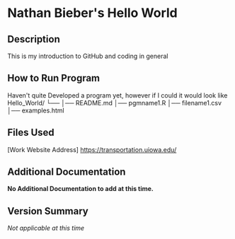 
# Nathan Bieber's Hello World
## Description
This is my introduction to GitHub and coding in general
## How to Run Program
Haven't quite Developed a program yet, however if I could it would look like Hello_World/
└── 
    │── README.md
    │── pgmname1.R
    │── filename1.csv
    │── examples.html
## Files Used
[Work Website Address] https://transportation.uiowa.edu/
## Additional Documentation
**No Additional Documentation to add at this time.**
## Version Summary
*Not applicable at this time*
